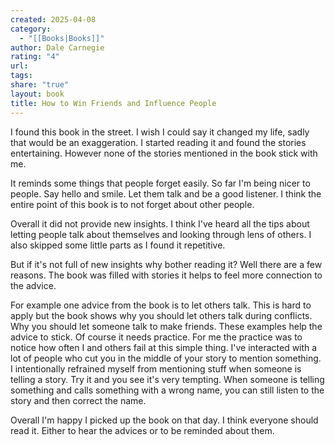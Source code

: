 ```yaml
---
created: 2025-04-08
category:
  - "[[Books|Books]]"
author: Dale Carnegie
rating: "4"
url:
tags:
share: "true"
layout: book
title: How to Win Friends and Influence People
---
```

I found this book in the street.
I wish I could say it changed my life, sadly that would be an exaggeration.
I started reading it and found the stories entertaining. However none of the stories mentioned in the book stick with me.

It reminds some things that people forget easily.
So far I'm being nicer to people. Say hello and smile. Let them talk and be a good listener.
I think the entire point of this book is to not forget about other people.

Overall it did not provide new insights. I think I've heard all the tips about letting people talk about themselves and looking through lens of others. I also skipped some little parts as I found it repetitive.

But if it's not full of new insights why bother reading it? Well there are a few reasons.
The book was filled with stories it helps to feel more connection to the advice.

For example one advice from the book is to let others talk.
This is hard to apply but the book shows why you should let others talk during conflicts. Why you should let someone talk to make friends.
These examples help the advice to stick.
Of course it needs practice. For me the practice was to notice how often I and others fail at this simple thing.
I've interacted with a lot of people who cut you in the middle of your story to mention something.
I intentionally refrained myself from mentioning stuff when someone is telling a story.
Try it and you see it's very tempting. 
When someone is telling something and calls something with a wrong name, you can still listen to the story and then correct the name.

Overall I'm happy I picked up the book on that day. I think everyone should read it. Either to hear the advices or to be reminded about them.